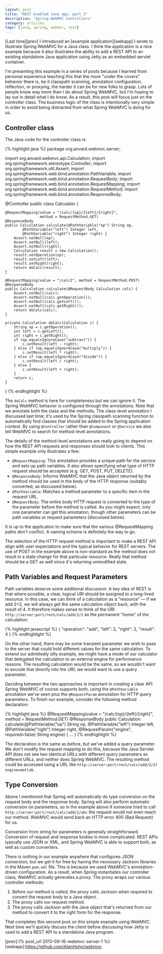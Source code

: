 ```yaml
---
layout: post
title: "REST enabled Java app, part 2"
description: "Spring WebMVC Controllers"
category: articles
tags: [java, spring, webmvc, rest]
---
```


[Last time][prev] I introduced an [example application][webapp] I wrote to illustrate
Spring WebMVC for a Java class. I think the application is a nice example because
it also illustrates the ability to add a REST API to an existing standalone Java
application using Jetty as an embedded servlet container.

I'm presenting this example in a series of posts because I learned from personal
experience teaching this that the more "under the covers" behavior there is, be it
classpath scanning, annotation configuration, reflection, or proxying, the harder
it can be for new folks to grasp. Lots of people know way more than I do about
Spring WebMVC, but I'm hoping to lay out in detail what I do know. As a result,
this post will focus just on the controller class. The business logic of the 
class is intentionally very simple in order to avoid being distracted from what
Spring WebMVC is doing for us.

Controller class
----------------

The Java code for the controller class is:

{% highlight java %}
package org.anvard.webmvc.server;

import org.anvard.webmvc.api.Calculation;
import org.springframework.stereotype.Controller;
import org.springframework.util.Assert;
import org.springframework.web.bind.annotation.PathVariable;
import org.springframework.web.bind.annotation.RequestBody;
import org.springframework.web.bind.annotation.RequestMapping;
import org.springframework.web.bind.annotation.RequestMethod;
import org.springframework.web.bind.annotation.ResponseBody;

@Controller
public class Calculator {

    @RequestMapping(value = "/calc/{op}/{left}/{right}", 
                    method = RequestMethod.GET)
    @ResponseBody
    public Calculation calculate(@PathVariable("op") String op, 
            @PathVariable("left") Integer left,
            @PathVariable("right") Integer right) {
        Assert.notNull(op);
        Assert.notNull(left);
        Assert.notNull(right);
        Calculation result = new Calculation();
        result.setOperation(op);
        result.setLeft(left);
        result.setRight(right);
        return doCalc(result);
    }

    @RequestMapping(value = "/calc2", method = RequestMethod.POST)
    @ResponseBody
    public Calculation calculate(@RequestBody Calculation calc) {
        Assert.notNull(calc);
        Assert.notNull(calc.getOperation());
        Assert.notNull(calc.getLeft());
        Assert.notNull(calc.getRight());
        return doCalc(calc);
    }

    private Calculation doCalc(Calculation c) {
        String op = c.getOperation();
        int left = c.getLeft();
        int right = c.getRight();
        if (op.equalsIgnoreCase("subtract")) {
            c.setResult(left - right);
        } else if (op.equalsIgnoreCase("multiply")) {
            c.setResult(left * right);
        } else if (op.equalsIgnoreCase("divide")) {
            c.setResult(left / right);
        } else {
            c.setResult(left + right);
        }
        return c;
    }
    
}
{% endhighlight %}

The `doCalc` method is here for completeness but we can ignore it. The Spring
WebMVC behavior is configured through the annotations. Note that we annotate
both the class and the methods. The class-level annotation I discussed last
time; it's used by the Spring classpath scanning function to automatically
find classes that should be added to the Spring application context. By using
`@Controller` rather than `@Component` or `@Service` we also tell WebMVC to
search for method-level annotations.

The details of the method-level annotations are really going to depend on
how the REST API requests and responses should look to clients. This simple
example only illustrates a few:

* `@RequestMapping`: This annotation provides a unique path for the service
and sets up path variables. It also allows specifying what type of HTTP
request should be accepted (e.g. GET, POST, PUT, DELETE).
* `@ResponseBody`: Informs WebMVC that the Java object returned by the method
should be used in the body of the HTTP response (suitably converted, as
discussed below).
* `@PathVariable`: Matches a method parameter to a specific item in the request URL.
* `@RequestBody`: The entire body HTTP request is converted to the type of the
parameter before the method is called. As you might expect, only one parameter
can get this annotation, though other parameters can be path variables or
request parameters (discussed below).

It is up to the application to make sure that the various @RequestMapping paths
don't conflict. A naming scheme is definitely the way to go.

The selection of the HTTP request method is important to make a REST API align
with user expectations and the typical behavior for REST servers. The use of
POST in the example above is non-standard as the method does not result in a
state change for that particular resource. Really that method should be a GET
as well since it's returning unmodified state.

Path Variables and Request Parameters
-------------------------------------

Path variables deserve some additional discussion. A key idea of REST is that
where possible, a clear, logical URI should be assigned to a long-lived resource.
In this case, we can think of a calculation as a "resource" &mdash; if we add
2+2, we will always get the same calculation object back, with the result of 4.
It therefore makes sense to think of the URI `http://server:port/rest/calc/add/2/2` 
as the permanent "home" of the calculation:

{% highlight javascript %}
{
    "operation": "add",
    "left": 2,
    "right": 2,
    "result": 4
}
{% endhighlight %}

On the other hand, there may be some transient parameter we wish to pass to the
server that could hold different values for the same calculation. To extend our
admittedly silly example, we might have a mode of our calculator that delegated
the calculation to an external engine for performance reasons. The resulting
calculation would be the same, so we wouldn't want to encode that directly into
the URI; we would want to use a query parameter.

Deciding between the two approaches is important in creating a clear API. Spring
WebMVC of course supports both, using the `@PathVariable` annotation we've seen
plus the `@RequestParam` annotation for HTTP query parameters. To finish our
example, consider the following method declaration:

{% highlight java %}
    @RequestMapping(value = "/calc/{op}/{left}/{right}", 
                    method = RequestMethod.GET)
    @ResponseBody
    public Calculation calculate(@PathVariable("op") String op, 
            @PathVariable("left") Integer left,
            @PathVariable("right") Integer right, 
            @RequestParam("engine", required=false) String engine) {
      ...
    }
{% endhighlight %}

The declaration is the same as before, but we've added a query parameter. We
don't modify the request mapping to do this, because the Java Servlet API does
not see two identical URLs with different query parameters as different URLs, and
neither does Spring WebMVC. The resulting method could be accessed using a URL like
`http://server:port/rest/calc/add/2/2?engine=matlab`.

Type Conversion
---------------

Above I mentioned that Spring will automatically do type conversion on the request body
and the response body. Spring will also perform automatic conversion on parameters, so
in the example above if someone tried to call `http://server:port/rest/calc/add/2/abc`
the request would not even reach our method. WebMVC would send back an HTTP error 400
(Bad Request) for us.

Conversion from string for parameters is generally straightforward. Conversion of request
and response bodies is more complicated. REST APIs typically use JSON or XML, and Spring
WebMVC is able to support both, as well as custom converters.

There is nothing in our example anywhere that configures JSON conversion, but we get it
for free by having the necessary Jackson libraries in the Maven `pom.xml` file. This is
because we used WebMVC's annotation-driven configuration. As a result, when Spring
instantiates our controller class, WebMVC actually generates a proxy. The proxy wraps
our various controller methods:

1. Before our method is called, the proxy calls Jackson when required to convert the 
request body to a Java object.
2. The proxy calls our request method.
3. The proxy calls Jackson with the Java object that's returned from our method to 
convert it to the right form for the response.

That completes this second post on this simple example using WebMVC. Next time we'll
quickly discuss the client before discussing how Jetty is used to add a REST API to
a standalone Java program.

[prev]:{% post_url 2013-09-16-webmvc-server-1 %}
[webapp]:https://github.com/AlanHohn/webmvc


